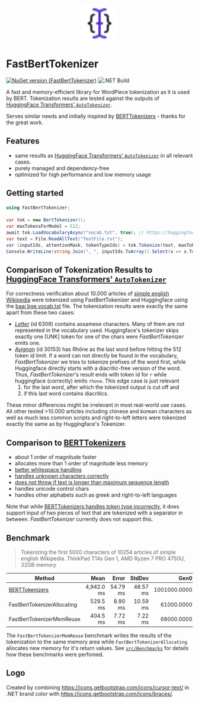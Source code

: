 <p align="center">
  <a href="https://www.nuget.org/packages/FastBertTokenizer/">
    <img
      alt="FastBertTokenizer logo"
      src="logo.svg"
      width="100"
    />
  </a>
</p>

# FastBertTokenizer

[![NuGet version (FastBertTokenizer)](https://img.shields.io/nuget/v/FastBertTokenizer.svg?style=flat)](https://www.nuget.org/packages/FastBertTokenizer/)
![.NET Build](https://github.com/georg-jung/FastBertTokenizer/actions/workflows/dotnet-build.yml/badge.svg)

A fast and memory-efficient library for WordPiece tokenization as it is used by BERT. Tokenization results are tested against the outputs of [HuggingFace Transformers' `AutoTokenizer`](https://huggingface.co/docs/transformers/v4.33.0/en/model_doc/auto#transformers.AutoTokenizer).

Serves similar needs and initially inspired by [BERTTokenizers](https://github.com/NMZivkovic/BertTokenizers) - thanks for the great work.

## Features

* same results as [HuggingFace Transformers' `AutoTokenizer`](https://huggingface.co/docs/transformers/v4.33.0/en/model_doc/auto#transformers.AutoTokenizer) in all relevant cases.
* purely managed and dependency-free
* optimized for high performance and low memory usage

## Getting started

```csharp
using FastBertTokenizer;

var tok = new BertTokenizer();
var maxTokensForModel = 512;
await tok.LoadVocabularyAsync("vocab.txt", true); // https://huggingface.co/BAAI/bge-small-en/blob/main/vocab.txt
var text = File.ReadAllText("TextFile.txt");
var (inputIds, attentionMask, tokenTypeIds) = tok.Tokenize(text, maxTokensForModel);
Console.WriteLine(string.Join(", ", inputIds.ToArray().Select(x => x.ToString())));
```

## Comparison of Tokenization Results to [HuggingFace Transformers' `AutoTokenizer`](https://huggingface.co/docs/transformers/v4.33.0/en/model_doc/auto#transformers.AutoTokenizer)

For correctness verification about 10.000 articles of [simple english Wikipedia](https://simple.wikipedia.org/wiki/Main_Page) were tokenized using FastBertTokenizer and Huggingface using the [baai bge vocab.txt](https://huggingface.co/BAAI/bge-small-en/blob/main/vocab.txt) file. The tokenization results were exactly the same apart from these two cases:

* [*Letter*](https://simple.wikipedia.org/wiki/Letter) (id 6309) contains assamese characters. Many of them are not represented in the vocabulary used. Huggingface's tokenizer skips exactly one [UNK] token for one of the chars were *FastBertTokenizer* emits one.
* [*Avignon*](https://simple.wikipedia.org/wiki/Avignon) (id 30153) has Rhône as the last word before hitting the 512 token id limit. If a word can not directly be found in the vocabulary, *FastBertTokenizer* we tries to tokenize prefixes of the word first, while Huggingface directly starts with a diacritic-free version of the word. Thus, *FastBertTokenizer*'s result ends with token id for `r` while huggingface (correctly) emits `rhone`. This edge case is just relevant
    1. for the last word, after which the tokenized output is cut off and
    2. if this last word contains diacritics.

These minor differences might be irrelevant in most real-world use cases. All other tested >10.000 articles including chinese and korean characters as well as much less common scripts and right-to-left letters were tokenized exactly the same as by Huggingface's Tokenizer.

## Comparison to [BERTTokenizers](https://github.com/NMZivkovic/BertTokenizers)

* about 1 order of magnitude faster
* allocates more than 1 order of magnitude less memory
* [better whitespace handling](https://github.com/NMZivkovic/BertTokenizers/issues/24)
* [handles unknown characters correctly](https://github.com/NMZivkovic/BertTokenizers/issues/26)
* [does not throw if text is longer than maximum sequence length](https://github.com/NMZivkovic/BertTokenizers/issues/18)
* handles unicode control chars
* handles other alphabets such as greek and right-to-left languages

Note that while [BERTTokenizers handles token type incorrectly](https://github.com/NMZivkovic/BertTokenizers/issues/18), it does support input of two pieces of text that are tokenized with a separator in between. *FastBertTokenizer* currently does not support this.

## Benchmark

> Tokenizing the first 5000 characters of 10254 articles of simple english Wikipedia.
> ThinkPad T14s Gen 1, AMD Ryzen 7 PRO 4750U, 32GB memory

| Method                      | Mean       | Error    | StdDev   | Gen0         | Gen1       | Gen2      | Allocated  |
|---------------------------- |-----------:|---------:|---------:|-------------:|-----------:|----------:|-----------:|
| [BERTTokenizers](https://github.com/NMZivkovic/BertTokenizers)                    | 4,942.0 ms | 54.79 ms | 48.57 ms | 1001000.0000 | 95000.0000 | 4000.0000 | 5952.43 MB |
| FastBertTokenizerAllocating |   529.5 ms |  8.90 ms | 10.59 ms |   61000.0000 | 31000.0000 | 2000.0000 |  350.75 MB |
| FastBertTokenizerMemReuse   |   404.5 ms |  7.72 ms |  7.22 ms |   68000.0000 |          - |         - |  136.83 MB |

The `FastBertTokenizerMemReuse` benchmark writes the results of the tokenization to the same memory area while `FastBertTokenizerAllocating` allocates new memory for it's return values. See [`src/Benchmarks`](/src/Benchmarks/) for details how these benchmarks were perfomed.

## Logo

Created by combining <https://icons.getbootstrap.com/icons/cursor-text/> in .NET brand color with <https://icons.getbootstrap.com/icons/braces/>.
